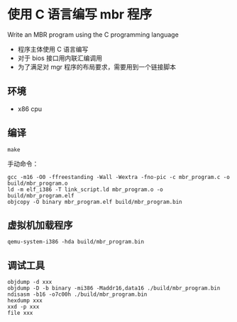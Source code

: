 # 使用 C 语言编写 mbr 程序
Write an MBR program using the C programming language

* 程序主体使用 C 语言编写
* 对于 bios 接口用内联汇编调用
* 为了满足对 mgr 程序的布局要求，需要用到一个链接脚本

## 环境
* x86 cpu

## 编译
```
make
```
手动命令：
```
gcc -m16 -O0 -ffreestanding -Wall -Wextra -fno-pic -c mbr_program.c -o build/mbr_program.o
ld -m elf_i386 -T link_script.ld mbr_program.o -o build/mbr_program.elf
objcopy -O binary mbr_program.elf build/mbr_program.bin
```

## 虚拟机加载程序
```
qemu-system-i386 -hda build/mbr_program.bin
```

## 调试工具
```
objdump -d xxx
objdump -D -b binary -mi386 -Maddr16,data16 ./build/mbr_program.bin
ndisasm -b16 -o7c00h ./build/mbr_program.bin
hexdump xxx
xxd -p xxx
file xxx
```
